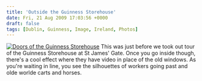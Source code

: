 ```yaml
---
title: 'Outside the Guinness Storehouse'
date: Fri, 21 Aug 2009 17:03:56 +0000
draft: false
tags: [Dublin, Guinness, Image, Ireland, Photos]
---
```


[![Doors of the Guinness Storehouse](http://gerard.interwebworld.co.uk/files/2009/08/guiness-storehouse-doors.jpg)](http://gerard.interwebworld.co.uk/files/2009/08/guiness-storehouse-doors.jpg) This was just before we took out tour of the Guinness Storehouse at St James' Gate. Once you go inside though, there's a cool effect where they have video in place of the old windows. As you're waiting in line, you see the silhouettes of workers going past and olde worlde carts and horses.